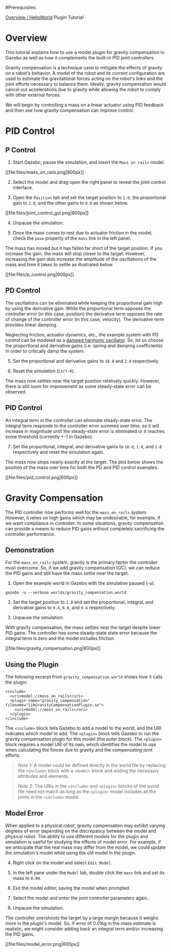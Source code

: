 #Prerequisites

  [Overview / HelloWorld](http://gazebosim.org/tutorials?tut=plugins_hello_world) Plugin Tutorial

# Overview

This tutorial explains how to use a model plugin for gravity compensation in Gazebo as well as how it complements the built-in PID joint controllers.

Gravity compensation is a technique used to mitigate the effects of gravity on a robot's behavior. A model of the robot and its current configuration are used to estimate the gravitational forces acting on the robot's links and the joint efforts necessary to balance them. Ideally, gravity compensation would cancel out accelerations due to gravity while allowing the robot to comply with other external forces.

We will begin by controlling a mass on a linear actuator using PID feedback and then see how gravity compensation can improve control.

# PID Control
## P Control

1. Start Gazebo, pause the simulation, and insert the `Mass on rails` model.

[[file:files/mass_on_rails.png|800px]]

2. Select the model and drag open the right panel to reveal the joint control interface.

3. Open the `Position` tab and set the target position to `1.0`, the proportional gain to `2.0`, and the other gains to `0.0` as shown below.

[[file:files/joint_control_gui.png|800px]]

4. Unpause the simulation.

5. Once the mass comes to rest due to actuator friction in the model, check the `pose` property of the `mass` link in the left panel.

The mass has moved but it has fallen far short of the target position. If you increase the gain, the mass will stop closer to the target. However, increasing the gain also increase the amplitude of the oscillations of the mass and time it takes to settle as illustrated below.

[[file:files/p_control.png|600px]]

## PD Control

The oscillations can be eliminated while keeping the proportional gain high by using the derivative gain. While the proportional term opposes the controller error (in this case, position) the derivative term opposes the rate of change of the controller error (in this case, velocity). The derivative term provides linear damping.

Neglecting friction, actuator dynamics, etc., the example system with PD control can be modeled as a [damped harmonic oscillator](https://en.wikipedia.org/wiki/Harmonic_oscillator#Damped_harmonic_oscillator). So, let us choose the proportional and derivative gains (i.e. spring and damping coefficients) in order to critically damp the system.

5. Set the proportional and derivative gains to `10.0` and `2.0` respectively.

6. Reset the simulation (`Ctrl-R`).

The mass now settles near the target position relatively quickly. However, there is still room for improvement as some steady-state error can be observed.

## PID Control

An integral term in the controller can eliminate steady-state error. The integral term responds to the controller error summed over time, so it will increase in magnitude until the steady-state error is eliminated or it reaches some threshold (currently +-1 in Gazebo).

7. Set the proportional, integral, and derivative gains to `10.0`, `1.0`, and `2.0` respectively and reset the simulation again.

The mass now stops nearly exactly at the target. The plot below shows the position of the mass over time for both the PD and PID control examples.

[[file:files/pid_control.png|600px]]

# Gravity Compensation

The PID controller now performs well for the `mass_on_rails` system. However, it relies on high gains which may be undesirable, for example, if we want compliance in controller. In some situations, gravity compensation can provide a means to reduce PID gains without completely sacrificing the controller performance.

## Demonstration
For the `mass_on_rails` system, gravity is the primary factor the controller must overcome. So, if we add gravity compensation (GC), we can reduce the PID gains and still have the mass settle near the target.

1. Open the example world in Gazebo with the simulation paused (-u).

~~~
gazebo -u --verbose worlds/gravity_compensation.world
~~~

2. Set the target position to `1.0` and set the proportional, integral, and derivative gains to `0.4`, `0.0`, and `0.4` respectively.

3. Unpause the simulation.

With gravity compensation, the mass settles near the target despite lower PID gains. The controller has some steady-state state error because the integral term is zero and the model includes friction.

[[file:files/gravity_compensation.png|600px]]

## Using the Plugin

The following excerpt from `gravity_compensation.world` shows how it calls the  plugin:
~~~
<include>
  <uri>model://mass_on_rails</uri>
  <plugin name="gravity_compensation" filename="libGravityCompensationPlugin.so">
    <uri>model://mass_on_rails</uri>
  </plugin>
</include>
~~~

The `<include>` block tells Gazebo to add a model to the world, and the URI indicates which model to add. The `<plugin>` block tells Gazebo to run the gravity compensation plugin for this model (the outer block). The `<plugin>` block requires a model URI of its own, which identifies the model to use when calculating the forces due to gravity and the compensating joint efforts.

> *Note 1*: A model could be defined directly in the world file by replacing the `<include>` block with a `<model>` block and adding the necessary attributes and elements.

> *Note 2*: The URIs in the `<include>` and `<plugin>` blocks of the world file need not match as long as the `<plugin>` model includes all the joints in the `<include>` model.

## Model Error

When applied to a physical robot, gravity compensation may exhibit varying degrees of error depending on the discrepancy between the model and physical robot. The ability to use different models for the plugin and simulation is useful for studying the effects of model error. For example, if we anticipate that the real mass may differ from the model, we could update the simulation's model while using the old model in the plugin.

4. Right click on the model and select `Edit Model`.

5. In the left pane under the `Model` tab, double click the `mass` link and set its mass to `0.09`.

6. Exit the model editor, saving the model when prompted.

7. Select the model and enter the joint controller parameters again..

8. Unpause the simulation.

The controller overshoots the target by a large margin because it weighs more in the plugin's model. So, if error of 0.01kg in the mass estimate is realistic, we might consider adding back an integral term and/or increasing the PID gains.

[[file:files/model_error.png|600px]]
